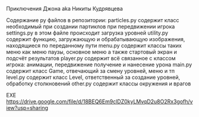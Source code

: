Приключения Джона aka Никиты Кудрявцева

Содержание py файлов в репозитории:
particles.py содержит класс необходимый 
при создании партиклов при передвижении игрока
settings.py в этом файле происходит загрузка 
уровней
utility.py содержит функцию, загружающую и обрабатывающую
изображения, находящиеся по переданному пути
menu.py содержит классы таких меню как меню паузы, основное меню
а также стартовый экран и подсчёт результатов
player.py содержит всё связанное с классом игрока:
анимации, передвижение получение и нанесение урона
main.py содержит класс Game, отвечающий за смену уровней, меню и тп
level.py содержит класс Level, ответственный за создание уровней, обработку столкновений
other.py содержит классы окружения и врагов



EXE 
https://drive.google.com/file/d/18BEQ6Em9clDZ0kyLMvqD2u8O2Rx3gofh/view?usp=sharing
